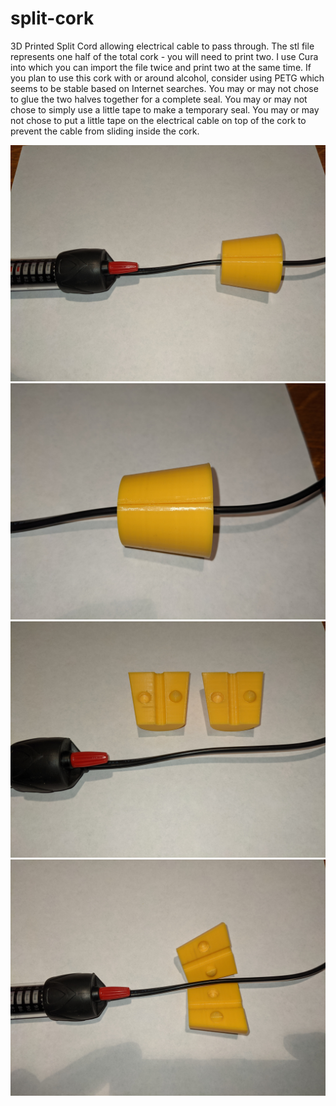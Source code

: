 # split-cork
3D Printed Split Cord allowing electrical cable to pass through.
The stl file represents one half of the total cork - you will need to print two.
I use Cura into which you can import the file twice and print two at the same time.
If you plan to use this cork with or around alcohol, consider using PETG which seems to be stable based on Internet searches.
You may or may not chose to glue the two halves together for a complete seal.
You may or may not chose to simply use a little tape to make a temporary seal.
You may or may not chose to put a little tape on the electrical cable on top of the cork to prevent the cable from sliding inside the cork.

![Photo of cork along electrical cable](PXL_20210201_204257629.jpg?raw=true)
![Photo of cork along electrical cable](PXL_20210201_204314263.jpg?raw=true)
![Photo of cork along electrical cable](PXL_20210201_204348434.jpg?raw=true)
![Photo of cork along electrical cable](PXL_20210201_204404246.jpg?raw=true)
